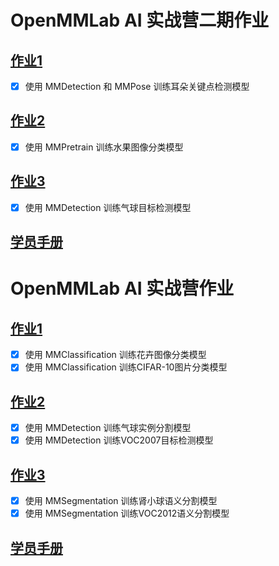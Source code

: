 # OpenMMLab AI 实战营二期作业
## [作业1](https://github.com/open-mmlab/OpenMMLabCamp/issues/95)
- [x] 使用 MMDetection 和 MMPose 训练耳朵关键点检测模型

## [作业2](https://github.com/open-mmlab/OpenMMLabCamp/issues/106)
- [x] 使用 MMPretrain 训练水果图像分类模型

## [作业3](https://github.com/open-mmlab/OpenMMLabCamp/issues/130)
- [x] 使用 MMDetection 训练气球目标检测模型

## [学员手册](https://aicarrier.feishu.cn/docx/QUxadeWW2op8UGxLfaOc1TtanQb)

# OpenMMLab AI 实战营作业

## [作业1](https://github.com/open-mmlab/OpenMMLabCamp/issues/7)
- [x] 使用 MMClassification 训练花卉图像分类模型
- [x] 使用 MMClassification 训练CIFAR-10图片分类模型

## [作业2](https://github.com/open-mmlab/OpenMMLabCamp/issues/30)
- [x] 使用 MMDetection 训练气球实例分割模型
- [x] 使用 MMDetection 训练VOC2007目标检测模型

## [作业3](https://github.com/open-mmlab/OpenMMLabCamp/issues/51)
- [x] 使用 MMSegmentation 训练肾小球语义分割模型
- [x] 使用 MMSegmentation 训练VOC2012语义分割模型

## [学员手册](https://aicarrier.feishu.cn/docx/QMRzd0NoxokuKvxNfS3car1EnHh)